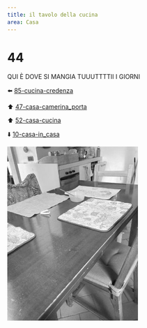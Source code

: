 ```yaml
---
title: il tavolo della cucina
area: Casa
---
```

# 44
QUI È DOVE SI MANGIA TUUUTTTTII I GIORNI

⬅️ [85-cucina-credenza](85-cucina-credenza.md)

⬆️ [47-casa-camerina_porta](47-casa-camerina_porta.md)

⬆️ [52-casa-cucina](52-casa-cucina.md)

⬇️ [10-casa-in_casa](10-casa-in_casa.md)

![foto_52](../_assets/preview/foto_52.jpg)